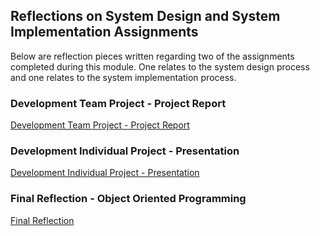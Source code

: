 ## Reflections on System Design and System Implementation Assignments

Below are reflection pieces written regarding two of the assignments completed during this module. One relates to the system design process and one relates to the system implementation process.

### Development Team Project - Project Report

[Development Team Project - Project Report](/pdf/team_reflection.pdf)


### Development Individual Project - Presentation

[Development Individual Project - Presentation](/pdf/individual_reflection.pdf) 


### Final Reflection - Object Oriented Programming
[Final Reflection](/pdf/final_reflection.pdf) 
